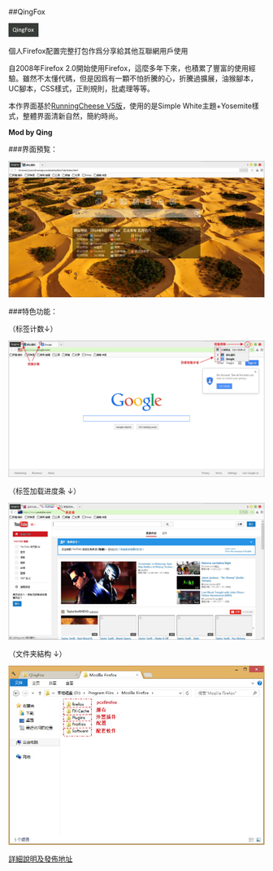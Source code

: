 ##QingFox

![QingFox-Icon](img/QingFox-Icon.jpg)

個人Firefox配置完整打包作爲分享給其他互聯網用戶使用

自2008年Firefox 2.0開始使用Firefox，這麼多年下來，也積累了豐富的使用經驗。雖然不太懂代碼，但是因爲有一顆不怕折騰的心，折騰過擴展，油猴腳本，UC腳本，CSS樣式，正則規則，批處理等等。

本作界面基於[RunningCheese V5版](http://bbs.kafan.cn/thread-1821447-1-1.html)，使用的是Simple White主題+Yosemite樣式，整體界面清新自然，簡約時尚。

**Mod by Qing**

###界面預覧：

![QingFox-Preview](img/QingFox-Preview.jpg)

###特色功能：

（标签计数↓）

![QingFox-TabNumber](img/QingFox-TabNumber.jpg)

（标签加载进度条 ↓）

![QingFox-Progressbar](img/QingFox-Progressbar.jpg)

（文件夹結构 ↓）

![QingFox-FolderStructure](img/QingFox-FolderStructure.jpg)

[詳細說明及發佈地址](http://bbs.kafan.cn/thread-1792671-1-1.html)
